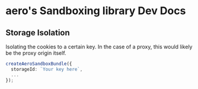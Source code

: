 # aero's Sandboxing library Dev Docs

## Storage Isolation

Isolating the cookies to a certain key. In the case of a proxy, this would likely be the proxy origin itself.

```ts
createAeroSandboxBundle({
  storageId: `Your key here`,
  ...
});
```
